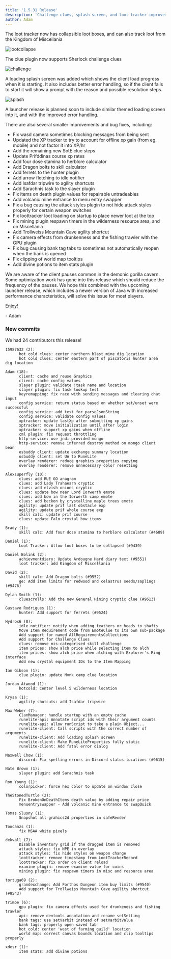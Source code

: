 ```yaml
---
title: '1.5.31 Release'
description: 'Challenge clues, splash screen, and loot tracker improvements'
author: Adam
---
```


The loot tracker now has collapsible loot boxes, and can also track loot from the Kingdom of Miscellania

![lootcollapse](/img/blog/1.5.31-Release/lootcollapse.png)

The clue plugin now supports Sherlock challenge clues

![challenge](/img/blog/1.5.31-Release/challenge.png)

A loading splash screen was added which shows the client load progress when it
is starting. It also includes better error handling, so if the client fails to
start it will show a prompt with the reason and possible resolution steps.

![splash](/img/blog/1.5.31-Release/splash.png)

A launcher release is planned soon to include similar themed loading screen into
it, and with the improved error handling.

There are also several smaller improvements and bug fixes, including:

- Fix wasd camera sometimes blocking messages from being sent
- Updated the XP tracker to try to account for offline xp gain (from eg. mobile)
  and not factor it into XP/hr
- Add the remaining new SotE clue steps
- Update Prifddinas course xp rates
- Add four dose stamina to herblore calculator
- Add Dragon bolts to skill calculator
- Add ferrets to the hunter plugin
- Add arrow fletching to idle notifier
- Add Isafdar tripwire to agility shortcuts
- Add Sarachnis task to the slayer plugin
- Fix items on death plugin values for repairable untradeables
- Add volcanic mine entrance to menu entry swapper
- Fix a bug causing the attack styles plugin to not hide attack styles properly
  for certain weapon switches
- Fix loottracker loot loading on startup to place newer loot at the top
- Fix mining plugin respawn timers in the wilderness resource area, and on Miscellania
- Add Trollweiss Mountain Cave agility shortcut
- Fix camera effects from drunkenness and the fishing trawler with the GPU
  plugin
- Fix bug causing bank tag tabs to sometimes not automatically reopen when the
  bank is opened
- Fix clipping of world map tooltips
- Add divine potions to item stats plugin

We are aware of the client pauses common in the demonic gorilla cavern. Some
optimization work has gone into this release which should reduce the frequency
of the pauses. We hope this combined with the upcoming launcher release, which
includes a newer version of Java with increased performance characteristics,
will solve this issue for most players.

Enjoy!

\- Adam

### New commits

We had 24 contributors this release!

```
15987632 (2):
      hot cold clues: center northern blast mine dig location
      hot cold clues: center eastern part of piscatoris hunter area dig location

Adam (18):
      client: cache and reuse Graphics
      client: cache config values
      slayer plugin: validate !task name and location
      slayer plugin: fix task lookup test
      keyremapping: fix race with sending messages and clearing chat input
      config service: return status based on whether set/unset were successful
      config service: add test for parseJsonString
      config service: validate config values
      xptracker: update lastXp after submitting xp gains
      xptracker: move initialization until after login
      xptracker: support xp gains when offline
      cml plugin: fix request throttling
      http-service: use jndi provided mongo
      http-service: remove inferred destroy method on mongo client bean
      osbuddy client: update exchange summary location
      osbuddy client: set UA to RuneLite
      overlay renderer: reduce graphics properties copying
      overlay renderer: remove unnecessary color resetting

Alexsuperfly (10):
      clues: add RUE GO anagram
      clues: add Lady Trahaearn cryptic
      clues: add elvish onions cryptic
      clues: update bow near Lord Iorwerth emote
      clues: add bow in the Iorwerth camp emote
      clues: add beckon by crystalline maple trees emote
      agility: update prif last obstacle exp
      agility: update prif whole course exp
      skill calc: update prif course
      clues: update Falo crystal bow items

Brady (1):
      skill calc: Add four dose stamina to herblore calculator (#4689)

Daniel (1):
      Loot Tracker: Allow loot boxes to be collapsed (#9439)

Daniel Bolink (2):
      achievmentdiary: Update Ardougne Hard diary text (#9551)
      loot tracker: add Kingdom of Miscellania

David (2):
      skill calc: Add Dragon bolts (#9552)
      ge: Add item limits for redwood and celastrus seeds/saplings (#9476)

Dylan Smith (1):
      cluescrolls: Add the new General Hining cryptic clue (#9613)

Gustavo Rodrigues (1):
      hunter: Add support for ferrets (#9524)

Hydrox6 (8):
      idle notifier: notify when adding feathers or heads to shafts
      Move Item Requirement code from EmoteClue to its own sub-package
      Add support for named AllRequirementsCollections
      Add support for Challenge Clues
      clues: remove mis-categorised skill challenge
      item prices: show alch price while selecting item to alch
      item prices: show alch price when alching with Explorer's Ring interface
      Add new crystal equipment IDs to the Item Mapping

Ian Gibson (1):
      clue plugin: update Monk camp clue location

Jordan Atwood (1):
      hotcold: Center level 5 wilderness location

Krysa (1):
      agility shotcuts: add Isafdar tripwire

Max Weber (7):
      ClanManager: handle startup with an empty cache
      runelite-api: Annotate script ids with their argument counts
      runelite-api: allow runScript to take a plain Object...
      runelite-client: Call scripts with the correct number of arguments
      runelite-client: Add loading splash screen
      runelite-client: Make RuneLiteProperties fully static
      runelite-client: Add fatal error dialog

Maxwell Chow (1):
      discord: Fix spelling errors in Discord status locations (#9615)

Nate Brown (1):
      slayer plugin: add Sarachnis task

Ron Young (1):
      colorpicker: force hex color to update on window close

TheStonedTurtle (2):
      Fix BrokenOnDeathItems death value by adding repair price
      menuentryswapper - Add volcanic mine entrance to swapQuick

Tomas Slusny (1):
      Snapshot all grahics2d properties in safeRender

Toocanzs (1):
      fix MSAA white pixels

dekvall (7):
      Disable inventory grid if the dragged item is removed
      attack styles: fix NPE in overlay
      attack styles: fix hide styles on weapon change
      loottracker: remove timestamp from LootTrackerRecord
      loottracker: fix order on client reload
      examine plugin: remove examine value for coins
      mining plugin: fix respawn timers in misc and resource area

tortuga69 (2):
      grandexchange: Add Forthos Dungeon item buy limits (#9540)
      Add support for Trollweiss Mountain Cave agility shortcut (#9543)

trimbe (6):
      gpu plugin: fix camera effects used for drunkeness and fishing trawler
      api: remove devtools annotation and rename setSetting
      bank tags: use setVarbit instead of setVarbitValue
      bank tags: properly open saved tab
      hot cold: center 'west of farming guild' location
      world map: correct canvas bounds location and clip tooltips properly

xdesr (1):
      item stats: add divine potions
```
